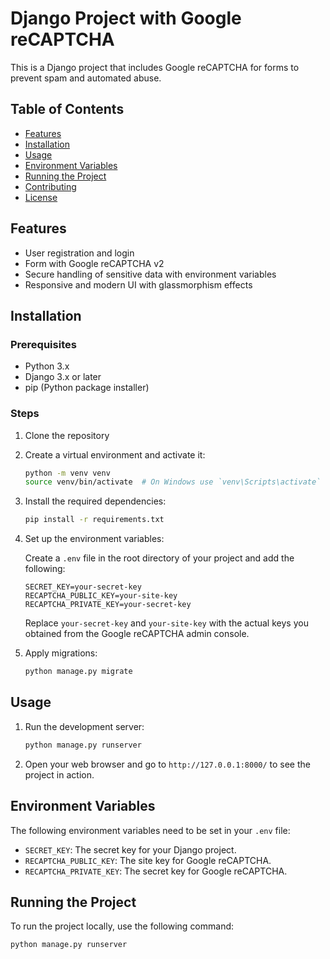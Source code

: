 # Django Project with Google reCAPTCHA

This is a Django project that includes Google reCAPTCHA for forms to prevent spam and automated abuse.

## Table of Contents

- [Features](#features)
- [Installation](#installation)
- [Usage](#usage)
- [Environment Variables](#environment-variables)
- [Running the Project](#running-the-project)
- [Contributing](#contributing)
- [License](#license)

## Features

- User registration and login
- Form with Google reCAPTCHA v2
- Secure handling of sensitive data with environment variables
- Responsive and modern UI with glassmorphism effects

## Installation

### Prerequisites

- Python 3.x
- Django 3.x or later
- pip (Python package installer)

### Steps

1. Clone the repository

2. Create a virtual environment and activate it:

    ```bash
    python -m venv venv
    source venv/bin/activate  # On Windows use `venv\Scripts\activate`
    ```

3. Install the required dependencies:

    ```bash
    pip install -r requirements.txt
    ```

4. Set up the environment variables:

    Create a `.env` file in the root directory of your project and add the following:

    ```env
    SECRET_KEY=your-secret-key
    RECAPTCHA_PUBLIC_KEY=your-site-key
    RECAPTCHA_PRIVATE_KEY=your-secret-key
    ```

    Replace `your-secret-key` and `your-site-key` with the actual keys you obtained from the Google reCAPTCHA admin console.

5. Apply migrations:

    ```bash
    python manage.py migrate
    ```

## Usage

1. Run the development server:

    ```bash
    python manage.py runserver
    ```

2. Open your web browser and go to `http://127.0.0.1:8000/` to see the project in action.

## Environment Variables

The following environment variables need to be set in your `.env` file:

- `SECRET_KEY`: The secret key for your Django project.
- `RECAPTCHA_PUBLIC_KEY`: The site key for Google reCAPTCHA.
- `RECAPTCHA_PRIVATE_KEY`: The secret key for Google reCAPTCHA.

## Running the Project

To run the project locally, use the following command:

```bash
python manage.py runserver

